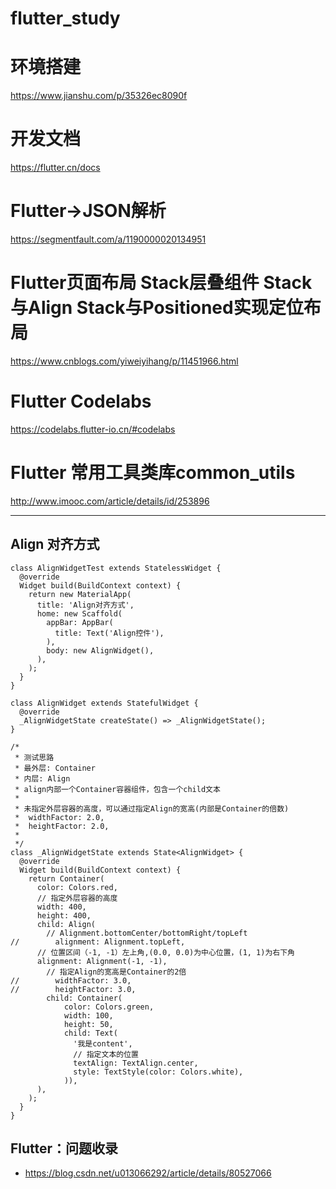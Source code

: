 # flutter_study
# 环境搭建
https://www.jianshu.com/p/35326ec8090f
# 开发文档
https://flutter.cn/docs
# Flutter->JSON解析
https://segmentfault.com/a/1190000020134951
# Flutter页面布局 Stack层叠组件 Stack与Align Stack与Positioned实现定位布局
https://www.cnblogs.com/yiweiyihang/p/11451966.html
# Flutter Codelabs
https://codelabs.flutter-io.cn/#codelabs
# Flutter 常用工具类库common_utils
http://www.imooc.com/article/details/id/253896


---
## Align 对齐方式
```
class AlignWidgetTest extends StatelessWidget {
  @override
  Widget build(BuildContext context) {
    return new MaterialApp(
      title: 'Align对齐方式',
      home: new Scaffold(
        appBar: AppBar(
          title: Text('Align控件'),
        ),
        body: new AlignWidget(),
      ),
    );
  }
}

class AlignWidget extends StatefulWidget {
  @override
  _AlignWidgetState createState() => _AlignWidgetState();
}

/*
 * 测试思路
 * 最外层: Container
 * 内层: Align
 * align内部一个Container容器组件，包含一个child文本
 *
 * 未指定外层容器的高度，可以通过指定Align的宽高(内部是Container的倍数)
 *  widthFactor: 2.0,
 *  heightFactor: 2.0,
 *
 */
class _AlignWidgetState extends State<AlignWidget> {
  @override
  Widget build(BuildContext context) {
    return Container(
      color: Colors.red,
      // 指定外层容器的高度
      width: 400,
      height: 400,
      child: Align(
        // Alignment.bottomCenter/bottomRight/topLeft
//        alignment: Alignment.topLeft,
      // 位置区间（-1, -1）左上角,(0.0, 0.0)为中心位置，(1, 1)为右下角
      alignment: Alignment(-1, -1),
        // 指定Align的宽高是Container的2倍
//        widthFactor: 3.0,
//        heightFactor: 3.0,
        child: Container(
            color: Colors.green,
            width: 100,
            height: 50,
            child: Text(
              '我是content',
              // 指定文本的位置
              textAlign: TextAlign.center,
              style: TextStyle(color: Colors.white),
            )),
      ),
    );
  }
}
```

## Flutter：问题收录
- https://blog.csdn.net/u013066292/article/details/80527066

